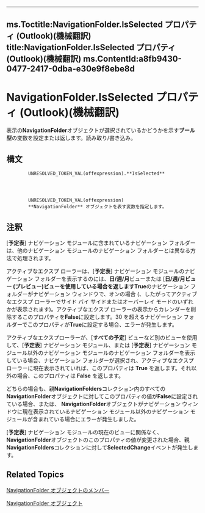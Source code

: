 

---
ms.Toctitle:NavigationFolder.IsSelected プロパティ (Outlook)(機械翻訳)
title:NavigationFolder.IsSelected プロパティ (Outlook)(機械翻訳)
ms.ContentId:a8fb9430-0477-2417-0dba-e30e9f8ebe8d
---
# NavigationFolder.IsSelected プロパティ (Outlook)(機械翻訳)




表示の**NavigationFolder**オブジェクトが選択されているかどうかを示す**ブール型**の変数を設定または返します。読み取り/書き込み。

## 構文

            UNRESOLVED_TOKEN_VAL(offexpression).**IsSelected**




            UNRESOLVED_TOKEN_VAL(offexpression)
            **NavigationFolder** オブジェクトを表す変数を指定します。



## 注釈
[**予定表**] ナビゲーション モジュールに含まれているナビゲーション フォルダーは、他のナビゲーション モジュールのナビゲーション フォルダーとは異なる方法で処理されます。



アクティブなエクスプ ローラーは、[**予定表**] ナビゲーション モジュールのナビゲーション フォルダーを表示するのには、**日/週/月**ビューまたは [**日/週/月ビュー (プレビュー)**ビューを使用している場合を返します**True**のナビゲーション フォルダーがナビゲーション ウィンドウで、オンの場合 (、したがってアクティブなエクスプ ローラーでサイド バイ サイドまたはオーバーレイ モードのいずれかが表示されます)。アクティブなエクスプ ローラーの表示からカレンダーを削除するこのプロパティを**False**に設定します。30 を超えるナビゲーション フォルダーでこのプロパティが**True**に設定する場合、エラーが発生します。



アクティブなエクスプローラーが、[**すべての予定**] ビューなど別のビューを使用して、[**予定表**] ナビゲーション モジュール、または [**予定表**] ナビゲーション モジュール以外のナビゲーション モジュールのナビゲーション フォルダーを表示している場合、ナビゲーション フォルダーが選択され、アクティブなエクスプローラーに現在表示されていれば、このプロパティは **True** を返します。それ以外の場合、このプロパティは **False** を返します。



どちらの場合も、親**NavigationFolders**コレクション内のすべての**NavigationFolder**オブジェクトに対してこのプロパティの値が**False**に設定されている場合、または、 **NavigationFolder**オブジェクトがナビゲーション ウィンドウに現在表示されているナビゲーション モジュール以外のナビゲーション モジュールが含まれている場合にエラーが発生しました。



[**予定表**] ナビゲーション モジュールの現在のビューに関係なく、 **NavigationFolder**オブジェクトのこのプロパティの値が変更された場合、親**NavigationFolders**コレクションに対して**SelectedChange**イベントが発生します。



## Related Topics

[NavigationFolder オブジェクトのメンバー](1ec2e16d-c7ca-86b1-9283-839a2b9aca05.md)

[NavigationFolder オブジェクト](c8d7aabb-58ba-df5e-ccdc-06f73db7726c.md)




